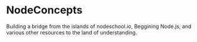 # NodeConcepts
Building a bridge from the islands of nodeschool.io, Beggining Node.js, and various other resources to the land of understanding.
